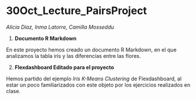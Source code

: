 # 30Oct_Lecture_PairsProject
_Alicia Díaz, Inma Latorre, Camilla Mosseddu_


1. **Documento R Markdown**

En este proyecto hemos creado un documento R Markdown, en el que analizamos la tabla iris y las diferencias entre las flores.

2. **Flexdashboard Editado para el proyecto**

Hemos partido del ejemplo _Iris K-Means Clustering_ de Flexdashboard, al estar un poco familiarizados con este objeto por los ejercicios realizados en clase.

